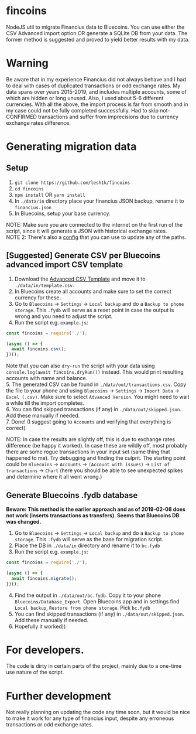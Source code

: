 # fincoins
NodeJS util to migrate Financius data to Bluecoins. You can use either the CSV Advanced import option OR
generate a SQLite DB from your data. The former method is suggested and proved to yield better results with
my data.  

# Warning  
Be aware that in my experience Financius did not always behave and I had to deal with
cases of duplicated transactions or odd exchange rates. My data spans over years 2015-2019,
and includes multiple accounts, some of which are hidden or long unused. Also, I used about
5-6 different currencies. With all the above, the import process is far from smooth and in
my case could not be fully completed successfully. Had to skip not-CONFIRMED transactions
and suffer from imprecisions due to currency exchange rates difference.

# Generating migration data  

## Setup  
1. `git clone https://github.com/lesh1k/fincoins`  
2. `cd fincoins`  
3. `npm install` OR `yarn install`  
4. In `./data/in` directory place your financius JSON backup, rename it to `financius.json`  
5. In Bluecoins, setup your base currency.  

NOTE: Make sure you are connected to the internet on the first run of the script, since it will generate a JSON with historical exchange rates.  
NOTE 2: There's also a [config](./lib/config.js) that you can use to update any of the paths.  

## [Suggested] Generate CSV per Bluecoins advanced import CSV template  
1. Download the [Advanced CSV Template]( https://drive.google.com/open?id=19F7NynA6ec36jC1qIDjdSXQpfwlYnPvw) and move it to `./data/in/template.csv`.  
2. In Bluecoins create all accounts and make sure to set the correct currency for these.  
3. Go to `Bluecoins` -> `Settings` -> `Local backup` and do a `Backup to phone storage`. This `.fydb` will serve as a reset point in case the output is wrong and you need to adjust the script.  
4. Run the script e.g. `example.js`:
```js
const fincoins = require('./');

(async () => {
  await fincoins.csv();
})();
```  
Note that you can also `dry-run` the script with your data using `console.log(await fincoins.dryRun())` instead. This would print resulting accounts with name and balance.  
5. The generated CSV can be found in `./data/out/transactions.csv`. Copy the file to your phone and using `Bluecoins` -> `Settings` -> `Import Data` -> `Excel (.csv)`. Make sure to select `Advanced Version`. You might need to wait a while till the import completes.  
6. You can find skipped transactions (if any) in `./data/out/skipped.json`. Add these manually if needed.  
7. Done! (I suggest going to `Accounts` and verifying that everything is correct)  

NOTE: In case the results are slightly off, this is due to exchange rates difference (be happy it worked). In case these are wildly off, most probably there are some rogue transactions in your input set (same thing that happened to me). Try debugging and finding the culprit. The starting point could be `Bluecoins` -> `Accounts` -> `(Account with issues)` -> `List of transactions` -> `Chart` (here you should be able to see unexpected spikes and determine where it all went wrong.)

## Generate Bluecoins .fydb database  
**Beware: This method is the earlier approach and as of 2019-02-08 does not work (inserts transactions as transfers). Seems that Bluecoins DB was changed.**  
1. Go to `Bluecoins` -> `Settings` -> `Local backup` and do a `Backup to phone storage`. This `.fydb` will serve as the base for migration script.
2. Place the DB in `./data/in` directory and rename it to `bc.fydb`  
3. Run the script e.g. `example.js`:
```js
const fincoins = require('./');

(async () => {
  await fincoins.migrate();
})();

```  
4. Find the output in `./data/out/bc.fydb`. Copy it to your phone `Bluecoins/Database_Export`. Open Bluecoins app and in settings find `Local backup`, `Restore from phone storage`. Pick `bc.fydb`
5. You can find skipped transactions (if any) in `./data/out/skipped.json`. Add these manually if needed.  
6. Hopefully it worked))


# For developers.  
The code is dirty in certain parts of the project, mainly due to a one-time use nature of the script.  

# Further development  
Not really planning on updating the code any time soon, but it would be nice to make it work for any type of financius input, despite any erroneous transactions or odd exchange rates.
